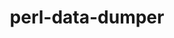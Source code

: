 ---
title: "perl-data-dumper"
layout: cache
categories: [package, v0.18.0]
meta: {"versions": ["2.173"], "compilers": ["gcc@=7.5.0"], "oss": ["ubuntu18.04"], "platforms": ["linux"], "targets": ["x86_64"], "stacks": ["data-vis-sdk", "e4s", "root"], "num_specs": 1, "num_specs_by_stack": {"e4s": 1, "root": 1, "data-vis-sdk": 1}}
spec_details: [{"hash": "v2eouapmakhft2gay6qqbk7cvjcclx3r", "compiler": "gcc@=7.5.0", "versions": ["2.173"], "os": "ubuntu18.04", "platform": "linux", "target": "x86_64", "variants": [], "stacks": ["e4s", "root", "data-vis-sdk"], "size": "-", "tarball": "https://binaries.spack.io/v0.18.0/build_cache/linux-ubuntu18.04-x86_64/gcc-7.5.0/perl-data-dumper-2.173/linux-ubuntu18.04-x86_64-gcc-7.5.0-perl-data-dumper-2.173-v2eouapmakhft2gay6qqbk7cvjcclx3r.spack"}]
---